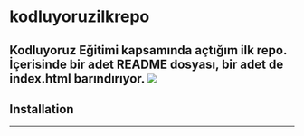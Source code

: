 # kodluyoruzilkrepo
Kodluyoruz Eğitimi kapsamında açtığım ilk repo. İçerisinde bir adet README dosyası, bir adet de index.html barındırıyor.
![](https://1drv.ms/i/s!AjAd25MYaiXlzz-NzQ8LxiyigMaH?e=csQHXY)
---
## Installation
---
